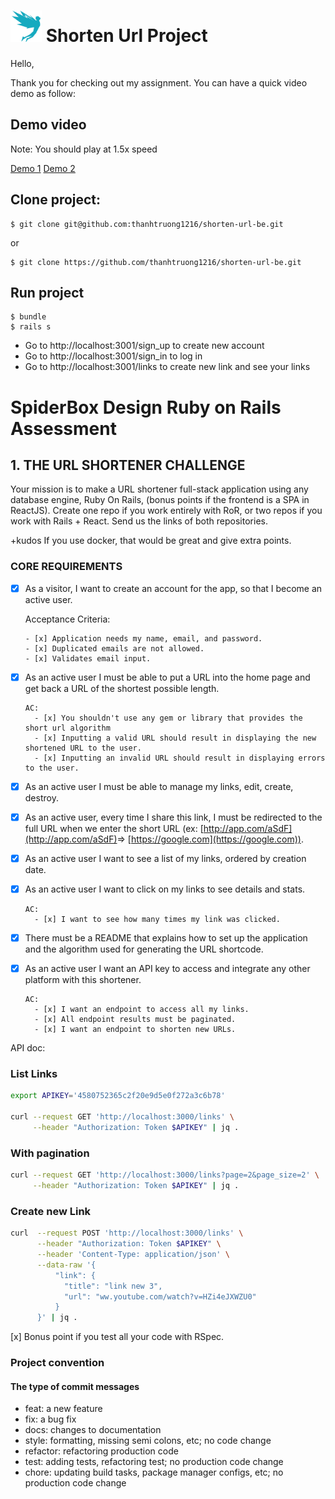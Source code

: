 # <img src='app/assets/images/studiovinari-brands.svg?raw=true' width="50" height="50"/> Shorten Url Project

Hello,

Thank you for checking out my assignment. You can have a quick video demo as follow:

## Demo video

Note: You should play at 1.5x speed

[Demo 1](https://www.loom.com/share/6807c890ae6642158c695c0a93e235ff)
[Demo 2](https://www.loom.com/share/682a3a5c92de4f368f3ad0e115bb40e3)

## Clone project:

```
$ git clone git@github.com:thanhtruong1216/shorten-url-be.git
```

or

```
$ git clone https://github.com/thanhtruong1216/shorten-url-be.git
```

## Run project

```
$ bundle
$ rails s
```

- Go to http://localhost:3001/sign_up to create new account
- Go to http://localhost:3001/sign_in to log in
- Go to http://localhost:3001/links to create new link and see your links

# SpiderBox Design Ruby on Rails Assessment

## 1. THE URL SHORTENER CHALLENGE

Your mission is to make a URL shortener full-stack application using any database engine, Ruby On Rails, (bonus points if the frontend is a SPA in ReactJS).
Create one repo if you work entirely with RoR, or two repos if you work with Rails + React. Send us the links of both repositories.

+kudos If you use docker, that would be great and give extra points.

### CORE REQUIREMENTS

- [x] As a visitor, I want to create an account for the app, so that I become an active user.

  Acceptance Criteria:

      - [x] Application needs my name, email, and password.
      - [x] Duplicated emails are not allowed.
      - [x] Validates email input.

- [x] As an active user I must be able to put a URL into the home page and get back a URL of the shortest possible length.

      AC:
        - [x] You shouldn't use any gem or library that provides the short url algorithm
        - [x] Inputting a valid URL should result in displaying the new shortened URL to the user.
        - [x] Inputting an invalid URL should result in displaying errors to the user.

- [x] As an active user I must be able to manage my links, edit, create, destroy.

- [x] As an active user, every time I share this link, I must be redirected to the full URL when we enter the short URL (ex: [http://app.com/aSdF](http://app.com/aSdF)​ =>​ [​https://google.com​](​https://google.com​)).
- [x] As an active user I want to see a list of my links, ordered by creation date.
- [x] As an active user I want to click on my links to see details and stats.

      AC:
        - [x] I want to see how many times my link was clicked.

- [x] There must be a README that explains how to set up the application and the algorithm used for generating the URL shortcode.

- [x] As an active user I want an API key to access and integrate any other platform with this shortener.

      AC:
        - [x] I want an endpoint to access all my links.
        - [x] All endpoint results must be paginated.
        - [x] I want an endpoint to shorten new URLs.

API doc:

### List Links

```bash
export APIKEY='4580752365c2f20e9d5e0f272a3c6b78'

curl --request GET 'http://localhost:3000/links' \
     --header "Authorization: Token $APIKEY" | jq .
```

### With pagination

```bash
curl --request GET 'http://localhost:3000/links?page=2&page_size=2' \
     --header "Authorization: Token $APIKEY" | jq .
```

### Create new Link

```bash
curl  --request POST 'http://localhost:3000/links' \
      --header "Authorization: Token $APIKEY" \
      --header 'Content-Type: application/json' \
      --data-raw '{
          "link": {
            "title": "link new 3",
            "url": "ww.youtube.com/watch?v=HZi4eJXWZU0"
          }
      }' | jq .
```

[x] Bonus point if you test all your code with RSpec.

### Project convention

#### The type of commit messages

- feat: a new feature
- fix: a bug fix
- docs: changes to documentation
- style: formatting, missing semi colons, etc; no code change
- refactor: refactoring production code
- test: adding tests, refactoring test; no production code change
- chore: updating build tasks, package manager configs, etc; no production code change
